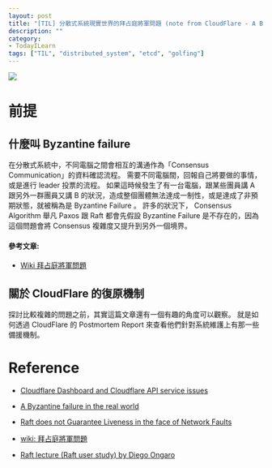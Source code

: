 ```yaml
---
layout: post
title: "[TIL] 分散式系統現實世界的拜占庭將軍問題 (note from CloudFlare - A Byzantine failure in the real world)"
description: ""
category: 
- TodayILearn
tags: ["TIL", "distributed_system", "etcd", "golfing"]
---
```




![](https://miro.medium.com/max/700/1*kJJpYLrKZ5hgByA-q3Zkjw.jpeg)



# 前提





## 什麼叫 Byzantine failure

在分散式系統中，不同電腦之間會相互的溝通作為「Consensus Communication」的資料確認流程。 需要不同電腦間，回報自己將要做的事情，或是進行 leader 投票的流程。 如果這時候發生了有一台電腦，跟某些團員講 A 跟另外一群團員又講 B 的狀況，造成整個團體無法達成一制性，或是達成了非預期狀態，就被稱為是 Byzantine Failure 。 許多的狀況下， Consensus Algorithm 舉凡 Paxos 跟 Raft 都會先假設 Byzantine Failure 是不存在的，因為這個問題會將 Consensus 複雜度又提升到另外一個境界。

#### 參考文章:

- [Wiki 拜占庭將軍問題](https://zh.wikipedia.org/wiki/%E6%8B%9C%E5%8D%A0%E5%BA%AD%E5%B0%86%E5%86%9B%E9%97%AE%E9%A2%98)

## 關於 CloudFlare 的復原機制

探討比較複雜的問題之前，其實這篇文章還有一個有趣的角度可以觀察。 就是如何透過 CloudFlare 的 Postmortem Report 來查看他們針對系統維護上有那一些備援機制。 







# Reference

- [Cloudflare Dashboard and Cloudflare API service issues](https://www.cloudflarestatus.com/incidents/9ggr0k6dwzwg?_ga=2.204546386.37818800.1609918736-1905359649.1609918736)

- [A Byzantine failure in the real world](https://blog.cloudflare.com/a-byzantine-failure-in-the-real-world/)

- [Raft does not Guarantee Liveness in the face of Network Faults](https://decentralizedthoughts.github.io/2020-12-12-raft-liveness-full-omission/)

- [wiki: 拜占庭將軍問題](https://zh.wikipedia.org/wiki/%E6%8B%9C%E5%8D%A0%E5%BA%AD%E5%B0%86%E5%86%9B%E9%97%AE%E9%A2%98)

- [Raft lecture (Raft user study) by Diego Ongaro](https://www.youtube.com/watch?v=YbZ3zDzDnrw)
